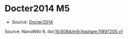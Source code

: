 <a name="material" />

# Docter2014 M5
<script type="application/ld+json">
  {
    "@context": "https://schema.org/",
    "@type": "ChemicalSubstance",
    "@id": "https://egonw.github.io/nanowiki/nanowiki338.html#material",
    "http://purl.org/dc/terms/conformsTo":
      {
        "@type": "CreativeWork",
        "@id": "https://bioschemas.org/profiles/ChemicalSubstance/0.4-RELEASE/"
      },
    "identfier": "338",
    "name": "Docter2014 M5",
    "url": "https://egonw.github.io/nanowiki/nanowiki338.html#material",
    "sameAs": "http://127.0.0.1/mediawiki/index.php/Special:URIResolver/Docter2014_M5"
  }
</script>


* Source: [Docter2014](Docter2014.md)


Source: NanoWiki 6, doi:[10.6084/m9.figshare.11897205.v1](https://doi.org/10.6084/m9.figshare.11897205.v1)

